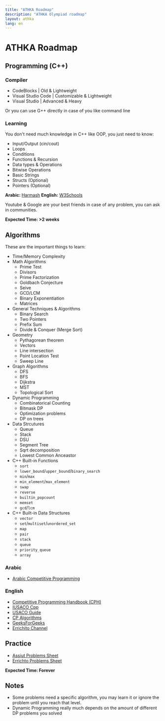 ```yaml
---
title: "ATHKA Roadmap"
description: "ATHKA Olympiad roadmap"
layout: athka
lang: en
---
```

# ATHKA Roadmap
## Programming (C++)
### Compiler
- CodeBlocks | Old & Lightweight
- Visual Studio Code | Customizable & Lightweight
- Visual Studio | Advanced & Heavy

Or you can use G++ directly in case of you like command line

### Learning
You don't need much knowledge in C++ like OOP, you just need to know:
- Input/Output (cin/cout)
- Loops
- Conditions
- Functions & Recursion
- Data types & Operations
- Bitwise Operations
- Basic Strings
- Structs (Optional)
- Pointers (Optional)

**Arabic:** [Harmash](https://harmash.com/tutorials/cplusplus/overview)
**English:** [W3Schools](https://www.w3schools.com/cpp/)

Youtube & Google are your best friends in case of any problem, you can ask in communities.

**Expected Time: >2 weeks**

## Algorithms
These are the important things to learn:
- Time/Memory Complexity
- Math Algorithms
  - Prime Test
  - Divisors
  - Prime Factorization
  - Goldbach Conjecture
  - Seive
  - GCD/LCM
  - Binary Exponentiation
  - Matrices
- General Techniques & Algorithms
  - Binary Search
  - Two Pointers
  - Prefix Sum
  - Divide & Conquer (Merge Sort)
- Geometry
  - Pythagorean theorem
  - Vectors
  - Line intersection
  - Point Location Test
  - Sweep Line
- Graph Algorithms
  - DFS
  - BFS
  - Dijkstra
  - MST
  - Topological Sort
- Dynamic Programming
  - Combinatorical Counting
  - Bitmask DP
  - Optimization problems
  - DP on trees
- Data Strcutures
  - Queue
  - Stack
  - DSU
  - Segment Tree
  - Sqrt decomposition
  - Lowest Common Anceastor
- C++ Built-in Functions
  - `sort`
  - `lower_bound`/`upper_bound`/`binary_search`
  - `min`/`max`
  - `min_element`/`max_element`
  - `swap`
  - `reverse`
  - `builtin_popcount`
  - `memset`
  - `gcd`/`lcm`
- C++ Built-in Data Structures
  - `vector`
  - `set`/`multiset`/`unordered_set`
  - `map`
  - `pair`
  - `stack`
  - `queue`
  - `priority_queue`
  - `array`

### Arabic
- [Arabic Competitive Programming](https://www.youtube.com/@ArabicCompetitiveProgramming) 
<!-- - Arabian CP Blog -->

### English
- [Competitive Programming Handbook (CPH)](https://cses.fi/book/book.pdf)
- [IUSACO Cpp](https://darrenyao.com/usacobook/cpp.pdf)
- [USACO Guide](https://usaco.guide/)
- [CP Algorithms](https://cp-algorithms.com/)
- [GeeksForGeeks](https://www.geeksforgeeks.org/competitive-programming-a-complete-guide/)
- [Errichito Channel](https://www.youtube.com/c/Errichto)


## Practice
- [Assiut Problems Sheet](https://codeforces.com/group/MWSDmqGsZm/contests)
- [Errichto Problems Sheet](https://codeforces.com/group/yg7WhsFsAp/contests)

**Expected Time: Forever**

## Notes
- Some problems need a specific algorithm, you may learn it or ignore the problem until you reach that level.
- Dynamic Programming really much depends on the amount of different DP problems you solved
